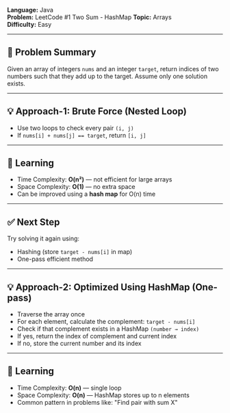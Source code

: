 **Language:** Java  
**Problem:** LeetCode #1 Two Sum - HashMap 
**Topic:** Arrays  
**Difficulty:** Easy

---

## 🎯 Problem Summary
Given an array of integers `nums` and an integer `target`, return indices of two numbers such that they add up to the target. Assume only one solution exists.

---

## 💡 Approach-1: Brute Force (Nested Loop)

- Use two loops to check every pair `(i, j)`
- If `nums[i] + nums[j] == target`, return `[i, j]`

---

## 🧠 Learning

- Time Complexity: **O(n²)** — not efficient for large arrays
- Space Complexity: **O(1)** — no extra space
- Can be improved using a **hash map** for O(n) time

---

## ✅ Next Step

Try solving it again using:
- Hashing (store `target - nums[i]` in map)
- One-pass efficient method

---
## 💡 Approach-2: Optimized Using HashMap (One-pass)

- Traverse the array once
- For each element, calculate the complement: `target - nums[i]`
- Check if that complement exists in a HashMap `(number → index)`
- If yes, return the index of complement and current index
- If no, store the current number and its index

---

## 🧠 Learning

- Time Complexity: **O(n)** — single loop
- Space Complexity: **O(n)** — HashMap stores up to n elements
- Common pattern in problems like: "Find pair with sum X"
